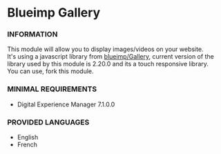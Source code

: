 # Blueimp Gallery

### INFORMATION
This module will allow you to display images/videos on your website.  
It's using a javascript library from [blueimp/Gallery](https://github.com/blueimp/Gallery), current version of the library used by this module is 2.20.0 and its a touch responsive library.  
You can use, fork this module.
 
### MINIMAL REQUIREMENTS
* Digital Experience Manager 7.1.0.0

### PROVIDED LANGUAGES
* English
* French